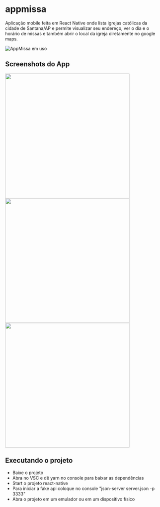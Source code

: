 # appmissa
Aplicação mobile feita em React Native onde lista igrejas católicas da cidade de Santana/AP e permite visualizar seu endereço, ver o dia e o horário de missas e também abrir o local da igreja diretamente no google maps.

![AppMissa em uso](https://media1.giphy.com/media/SBayoY6bE4WYLAGD9L/giphy.gif)

<h2>Screenshots do App</h2>

<img src="https://i.imgur.com/IKsa9Uu.png" width="400"/>


<img src="https://i.imgur.com/txAxuiM.png" width="400"/>

<img src="https://i.imgur.com/11XfNj2.png" width="400"/>

<h2>Executando o projeto</h2>
<ul>
  <li>Baixe o projeto</li>
  <li>Abra no VSC e dê yarn no console para baixar as dependências</li>
  <li>Start o projeto react-native</li>
  <li>Para iniciar a fake api coloque no console "json-server server.json -p 3333"</li>
  <li>Abra o projeto em um emulador ou em um dispositivo físico</li>
</ul>
